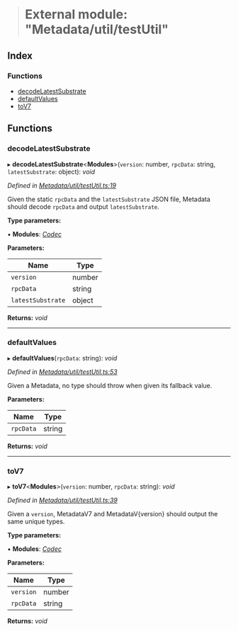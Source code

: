 > # External module: "Metadata/util/testUtil"

## Index

### Functions

* [decodeLatestSubstrate](_metadata_util_testutil_.md#decodelatestsubstrate)
* [defaultValues](_metadata_util_testutil_.md#defaultvalues)
* [toV7](_metadata_util_testutil_.md#tov7)

## Functions

###  decodeLatestSubstrate

▸ **decodeLatestSubstrate**<**Modules**>(`version`: number, `rpcData`: string, `latestSubstrate`: object): *void*

*Defined in [Metadata/util/testUtil.ts:19](https://github.com/polkadot-js/api/blob/2e109ba/packages/types/src/Metadata/util/testUtil.ts#L19)*

Given the static `rpcData` and the `latestSubstrate` JSON file, Metadata
should decode `rpcData` and output `latestSubstrate`.

**Type parameters:**

▪ **Modules**: *[Codec](../interfaces/_types_.codec.md)*

**Parameters:**

Name | Type |
------ | ------ |
`version` | number |
`rpcData` | string |
`latestSubstrate` | object |

**Returns:** *void*

___

###  defaultValues

▸ **defaultValues**(`rpcData`: string): *void*

*Defined in [Metadata/util/testUtil.ts:53](https://github.com/polkadot-js/api/blob/2e109ba/packages/types/src/Metadata/util/testUtil.ts#L53)*

Given a Metadata, no type should throw when given its fallback value.

**Parameters:**

Name | Type |
------ | ------ |
`rpcData` | string |

**Returns:** *void*

___

###  toV7

▸ **toV7**<**Modules**>(`version`: number, `rpcData`: string): *void*

*Defined in [Metadata/util/testUtil.ts:39](https://github.com/polkadot-js/api/blob/2e109ba/packages/types/src/Metadata/util/testUtil.ts#L39)*

Given a `version`, MetadataV7 and MetadataV{version} should output the same
unique types.

**Type parameters:**

▪ **Modules**: *[Codec](../interfaces/_types_.codec.md)*

**Parameters:**

Name | Type |
------ | ------ |
`version` | number |
`rpcData` | string |

**Returns:** *void*